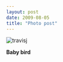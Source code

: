 ```yaml
---
layout: post
date: 2009-08-05
title: "Photo post"
---
```

![travisj](/images/aa918a66034fddf8ec7345cc809c6246c471a17252c3273ea9a174a78a001266.jpg)

<b>Baby bird</b>
